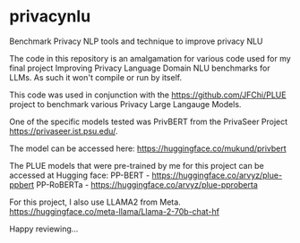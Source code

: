# privacynlu
Benchmark Privacy NLP tools and technique to improve privacy NLU

The code in this repository is an amalgamation for various code used for my final project
Improving Privacy Language Domain NLU benchmarks for LLMs.  As such it won't compile or run by itself.

This code was used in conjunction with the https://github.com/JFChi/PLUE project to benchmark various 
Privacy Large Langauge Models.  

One of the specific models tested was PrivBERT from the PrivaSeer Project https://privaseer.ist.psu.edu/.

The model can be accessed here: https://huggingface.co/mukund/privbert

The PLUE models that were pre-trained by me for this project can be accessed at Hugging face:
PP-BERT - https://huggingface.co/arvyz/plue-ppbert
PP-RoBERTa - https://huggingface.co/arvyz/plue-pproberta

For this project, I also use LLAMA2 from Meta.  
https://huggingface.co/meta-llama/Llama-2-70b-chat-hf

Happy reviewing...
